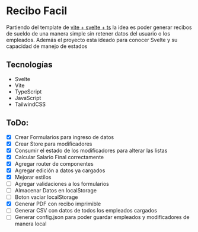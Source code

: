 # Recibo Facil

Partiendo del template de [vite + svelte + ts](https://vitejs.dev/guide/) la idea es poder generar recibos de sueldo de una manera simple sin retener datos del usuario o los empleados. Además el proyecto esta ideado para conocer Svelte y su capacidad de manejo de estados

## Tecnologías

- Svelte
- Vite
- TypeScript
- JavaScript
- TailwindCSS

## ToDo:

- [x] Crear Formularios para ingreso de datos
- [x] Crear Store para modificadores
- [x] Consumir el estado de los modificadores para alterar las listas
- [x] Calcular Salario Final correctamente
- [x] Agregar router de componentes
- [x] Agregar edición a datos ya cargados
- [x] Mejorar estilos
- [ ] Agregar validaciones a los formularios
- [ ] Almacenar Datos en localStorage
- [ ] Boton vaciar localStorage
- [x] Generar PDF con recibo imprimible
- [ ] Generar CSV con datos de todos los empleados cargados
- [ ] Generar config.json para poder guardar empleados y modificadores de manera local
